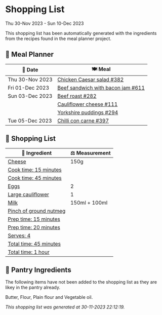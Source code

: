 # Shopping List

Thu 30-Nov 2023 - Sun 10-Dec 2023

This shopping list has been automatically generated with the ingredients from the recipes found in the meal planner project.

## 📅 Meal Planner

|📅 Date| 🍽️ Meal|
|----|----|
|Thu 30-Nov 2023|[Chicken Caesar salad #382](https://github.com/jcallaghan/The-Cookbook/issues/382)|
|Fri 01-Dec 2023|[Beef sandwich with bacon jam #611](https://github.com/jcallaghan/The-Cookbook/issues/611)|
|Sun 03-Dec 2023|[Beef roast #282](https://github.com/jcallaghan/The-Cookbook/issues/282)|
||[Cauliflower cheese #111](https://github.com/jcallaghan/The-Cookbook/issues/111)|
||[Yorkshire puddings #294](https://github.com/jcallaghan/The-Cookbook/issues/294)|
|Tue 05-Dec 2023|[Chilli con carne #397](https://github.com/jcallaghan/The-Cookbook/issues/397)|

## 🛒 Shopping List

| 🍌 Ingredient| ⚖️ Measurement|
|----------|-----------|
|[Cheese](https://www.sainsburys.co.uk/gol-ui/SearchResults/Cheese)|150g|
|[Cook time: 15 minutes](https://www.sainsburys.co.uk/gol-ui/SearchResults/Cook%20time:%2015%20minutes)||
|[Cook time: 45 minutes](https://www.sainsburys.co.uk/gol-ui/SearchResults/Cook%20time:%2045%20minutes)||
|[Eggs](https://www.sainsburys.co.uk/gol-ui/SearchResults/Eggs)|2|
|[Large cauliflower](https://www.sainsburys.co.uk/gol-ui/SearchResults/Large%20cauliflower)|1|
|[Milk](https://www.sainsburys.co.uk/gol-ui/SearchResults/Milk)|150ml + 100ml|
|[Pinch of ground nutmeg](https://www.sainsburys.co.uk/gol-ui/SearchResults/Pinch%20of%20ground%20nutmeg)||
|[Prep time: 15 minutes](https://www.sainsburys.co.uk/gol-ui/SearchResults/Prep%20time:%2015%20minutes)||
|[Prep time: 20 minutes](https://www.sainsburys.co.uk/gol-ui/SearchResults/Prep%20time:%2020%20minutes)||
|[Serves: 4](https://www.sainsburys.co.uk/gol-ui/SearchResults/Serves:%204)||
|[Total time:  45 minutes](https://www.sainsburys.co.uk/gol-ui/SearchResults/Total%20time:%20%2045%20minutes)||
|[Total time: 1 hour](https://www.sainsburys.co.uk/gol-ui/SearchResults/Total%20time:%201%20hour)||

## 🏪 Pantry Ingredients

The following items have not been added to the shopping list as they are likey in the pantry already.

Butter, Flour, Plain flour and Vegetable oil.


_This shopping list was generated at 30-11-2023 22:12:19._